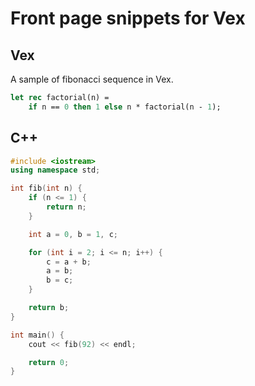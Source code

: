 # Front page snippets for Vex

## Vex
A sample of fibonacci sequence in Vex.
```ocaml
let rec factorial(n) =
    if n == 0 then 1 else n * factorial(n - 1);
```
## C++
```cpp
#include <iostream>
using namespace std;

int fib(int n) {
    if (n <= 1) {
        return n;
    }

    int a = 0, b = 1, c;

    for (int i = 2; i <= n; i++) {
        c = a + b;
        a = b;
        b = c;
    }

    return b;
}

int main() {
    cout << fib(92) << endl;

    return 0;
}
```
